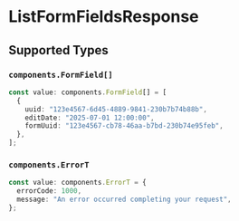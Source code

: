 # ListFormFieldsResponse


## Supported Types

### `components.FormField[]`

```typescript
const value: components.FormField[] = [
  {
    uuid: "123e4567-6d45-4889-9841-230b7b74b88b",
    editDate: "2025-07-01 12:00:00",
    formUuid: "123e4567-cb78-46aa-b7bd-230b74e95feb",
  },
];
```

### `components.ErrorT`

```typescript
const value: components.ErrorT = {
  errorCode: 1000,
  message: "An error occurred completing your request",
};
```

